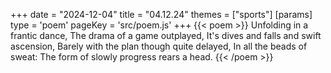+++
date = "2024-12-04"
title = "04.12.24"
themes = ["sports"]
[params]
  type = 'poem'
  pageKey = 'src/poem.js'
+++
{{< poem >}}
Unfolding in a frantic dance,
The drama of a game outplayed,
It's dives and falls and swift ascension,
Barely with the plan though quite delayed,
In all the beads of sweat:
The form of slowly progress rears a head.
{{< /poem >}}